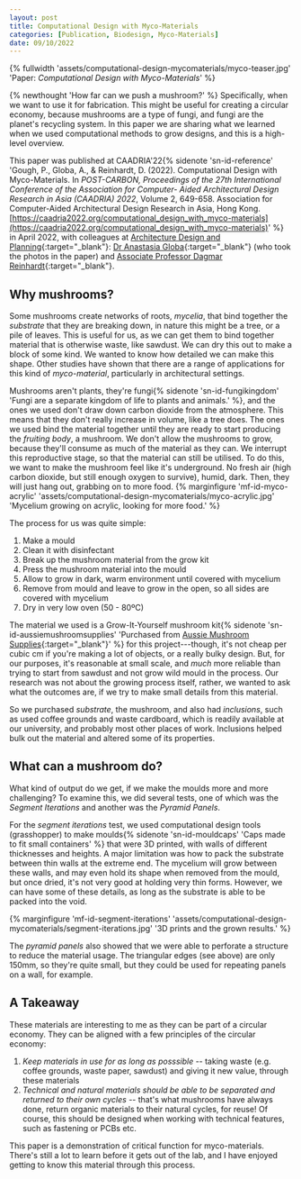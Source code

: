 ```yaml
---
layout: post
title: Computational Design with Myco-Materials
categories: [Publication, Biodesign, Myco-Materials]
date: 09/10/2022
---
```


{% fullwidth 'assets/computational-design-mycomaterials/myco-teaser.jpg' 'Paper: _Computational Design with Myco-Materials_' %}

{% newthought 'How far can we push a mushroom?' %} Specifically, when we want to use it for fabrication.<!--more--> This might be useful for creating a circular economy, because mushrooms are a type of fungi, and fungi are the planet's recycling system. In this paper we are sharing what we learned when we used computational methods to grow designs, and this is a high-level overview.

This paper was published at CAADRIA'22{% sidenote 'sn-id-reference' 'Gough, P., Globa, A., & Reinhardt, D. (2022). Computational Design with Myco-Materials. In *POST-CARBON, Proceedings of the 27th International Conference of the Association for Computer- Aided Architectural Design Research in Asia (CAADRIA) 2022*, Volume 2, 649-658. Association for Computer-Aided Architectural Design Research in Asia, Hong Kong. [https://caadria2022.org/computational_design_with_myco-materials](https://caadria2022.org/computational_design_with_myco-materials)' %} in April 2022, with colleagues at [Architecture Design and Planning](https://www.sydney.edu.au/architecture/our-research.html){:target="_blank"}: [Dr Anastasia Globa](https://www.sydney.edu.au/architecture/about/our-people/academic-staff/anastasia-globa.html){:target="_blank"} (who took the photos in the paper) and [Associate Professor Dagmar Reinhardt](https://www.sydney.edu.au/architecture/about/our-people/academic-staff/dagmar-reinhardt.html){:target="_blank"}.

## Why mushrooms?
Some mushrooms create networks of roots, *mycelia*, that bind together the *substrate* that they are breaking down, in nature this might be a tree, or a pile of leaves. This is useful for us, as we can get them to bind together material that is otherwise waste, like sawdust. We can dry this out to make a block of some kind. We wanted to know how detailed we can make this shape. Other studies have shown that there are a range of applications for this kind of *myco-material*, particularly in architectural settings. 

Mushrooms aren't plants, they're fungi{% sidenote 'sn-id-fungikingdom' 'Fungi are a separate kingdom of life to plants and animals.' %}, and the ones we used don't draw down carbon dioxide from the atmosphere. This means that they don't really increase in volume, like a tree does. The ones we used bind the material together until they are ready to start producing the _fruiting body_, a mushroom. We don't allow the mushrooms to grow, because they'll consume as much of the material as they can. We interrupt this reproductive stage, so that the material can still be utilised. To do this, we want to make the mushroom feel like it's underground. No fresh air (high carbon dioxide, but still enough oxygen to survive), humid, dark. Then, they will just hang out, grabbing on to more food. {% marginfigure 'mf-id-myco-acrylic' 'assets/computational-design-mycomaterials/myco-acrylic.jpg' 'Mycelium growing on acrylic, looking for more food.' %}

The process for us was quite simple:
1. Make a mould
2. Clean it with disinfectant
3. Break up the mushroom material from the grow kit
4. Press the mushroom material into the mould
5. Allow to grow in dark, warm environment until covered with mycelium
6. Remove from mould and leave to grow in the open, so all sides are covered with mycelium
7. Dry in very low oven (50 - 80ºC)

The material we used is a Grow-It-Yourself mushroom kit{% sidenote 'sn-id-aussiemushroomsupplies' 'Purchased from [Aussie Mushroom Supplies](https://aussiemushroomsupplies.com.au/product/mushroom-kit-australian-reishi-ganoderma-steyaertanum/){:target="_blank"}' %} for this project---though, it's not cheap per cubic cm if you're making a lot of objects, or a really bulky design. But, for our purposes, it's reasonable at small scale, and *much* more reliable than trying to start from sawdust and not grow wild mould in the process. Our research was not about the growing process itself, rather, we wanted to ask what the outcomes are, if we try to make small details from this material. 

So we purchased _substrate_, the mushroom, and also had _inclusions_, such as used coffee grounds and waste cardboard, which is readily available at our university, and probably most other places of work. Inclusions helped bulk out the material and altered some of its properties. 

## What can a mushroom do?
What kind of output do we get, if we make the moulds more and more challenging? To examine this, we did several tests, one of which was the _Segment Iterations_ and another was the _Pyramid Panels_. 

For the _segment iterations_ test, we used computational design tools (grasshopper) to make moulds{% sidenote 'sn-id-mouldcaps' 'Caps made to fit small containers' %} that were 3D printed, with walls of different thicknesses and heights. A major limitation was how to pack the substrate between thin walls at the extreme end. The mycelium will grow between these walls, and may even hold its shape when removed from the mould, but once dried, it's not very good at holding very thin forms. However, we can have some of these details, as long as the substrate is able to be packed into the void.

{% marginfigure 'mf-id-segment-iterations' 'assets/computational-design-mycomaterials/segment-iterations.jpg' '3D prints and the grown results.' %}

The _pyramid panels_ also showed that we were able to perforate a structure to reduce the material usage. The triangular edges (see above) are only 150mm, so they're quite small, but they could be used for repeating panels on a wall, for example. 

## A Takeaway
These materials are interesting to me as they can be part of a circular economy. They can be aligned with a few principles of the circular economy:
1. _Keep materials in use for as long as posssible_ -- taking waste (e.g. coffee grounds, waste paper, sawdust) and giving it new value, through these materials
2. _Technical and natural materials should be able to be separated and returned to their own cycles_ -- that's what mushrooms have always done, return organic materials to their natural cycles, for reuse! Of course, this should be designed when working with technical features, such as fastening or PCBs etc. 

This paper is a demonstration of critical function for myco-materials. There's still a lot to learn before it gets out of the lab, and I have enjoyed getting to know this material through this process. 
